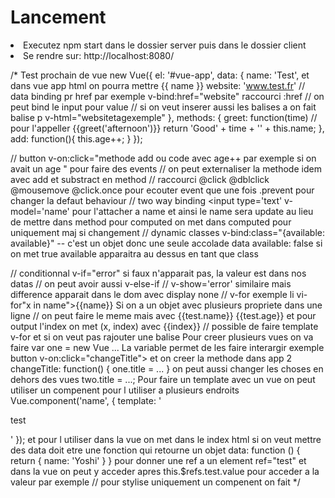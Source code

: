 <h1>Lancement</h1>
<li>Executez npm start dans le dossier server puis dans le dossier client</li>
<li>Se rendre sur: http://localhost:8080/</li>

/* Test prochain de vue
new Vue({
  el: '#vue-app',
  data: {
    name: 'Test',   et dans vue app html on pourra mettre {{ name }}
    website: 'www.test.fr' // data binding pr href par exemple v-bind:href="website" raccourci :href
    // on peut bind le input pour value
    // si on veut inserer aussi les balises a on fait balise p v-html="websitetagexemple"
  },
  methods: {
  greet: function(time) // pour l'appeller {{greet('afternoon')}}
    return 'Good' + time + '' + this.name;
  },
  add: function(){
  this.age++;
}
});

// button v-on:click="methode add ou code avec age++ par exemple si on avait un age " pour faire des events
// on peut externaliser la methode idem avec add et substract en method
// raccourci @click @dblclick @mousemove
@click.once pour ecouter event que une fois .prevent pour changer la defaut behaviour
// two way binding <input type='text' v-model='name' pour l'attacher a name et ainsi le name sera update
au lieu de mettre dans method pour computed on met dans computed pour uniquement maj si changement
// dynamic classes v-bind:class="{available: available}" -- c'est un objet donc une seule accolade
data available: false si on met true available apparaitra au dessus en tant que class

// conditionnal v-if="error" si faux n'apparait pas, la valeur est dans nos datas
// on peut avoir aussi v-else-if
// v-show='error' similaire mais difference apparait dans le dom avec display none
// v-for exemple li vi-for"x in name">{{name}}</li> Si on a un objet avec plusieurs propriete dans une ligne
// on peut faire le meme mais avec {{test.name}} {{test.age}} et pour output l'index on met (x, index) avec {{index}}
// possible de faire template v-for et </template> si on veut pas rajouter une balise
Pour creer plusieurs vues on va faire var one = new Vue ...
La variable permet de les faire interargir exemple button v-on:click="changeTitle">
et on creer la methode dans app 2 changeTitle: function() { one.title = ... }
on peut aussi changer les choses en dehors des vues two.title = ...;
Pour faire un template avec un vue on peut utiliser un compenent pour l utiliser a plusieurs endroits
Vue.component('name', {
template: '<p>test</p>'
}); et pour l utiliser dans la vue on met dans le index html <name></name>
si on veut mettre des data doit etre une fonction qui retourne un objet
data: function () {
return {
name: 'Yoshi'
}
}
pour donner une ref a un element ref="test" et dans la vue on peut y acceder apres this.$refs.test.value pour acceder a la valeur par exemple
// pour stylise uniquement un compenent on fait <style scoped></style>
*/
